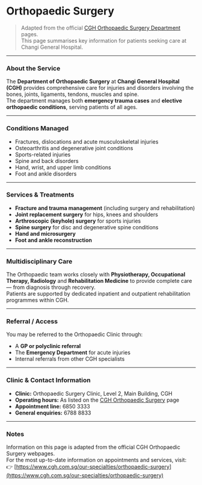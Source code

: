 # Orthopaedic Surgery

> Adapted from the official [CGH Orthopaedic Surgery Department](https://www.cgh.com.sg/our-specialties/orthopaedic-surgery) pages.  
> This page summarises key information for patients seeking care at Changi General Hospital.

---

### About the Service
The **Department of Orthopaedic Surgery** at **Changi General Hospital (CGH)** provides comprehensive care for injuries and disorders involving the bones, joints, ligaments, tendons, muscles and spine.  
The department manages both **emergency trauma cases** and **elective orthopaedic conditions**, serving patients of all ages.

---

### Conditions Managed
- Fractures, dislocations and acute musculoskeletal injuries  
- Osteoarthritis and degenerative joint conditions  
- Sports-related injuries  
- Spine and back disorders  
- Hand, wrist, and upper limb conditions  
- Foot and ankle disorders  

---

### Services & Treatments
- **Fracture and trauma management** (including surgery and rehabilitation)  
- **Joint replacement surgery** for hips, knees and shoulders  
- **Arthroscopic (keyhole) surgery** for sports injuries  
- **Spine surgery** for disc and degenerative spine conditions  
- **Hand and microsurgery**  
- **Foot and ankle reconstruction**

---

### Multidisciplinary Care
The Orthopaedic team works closely with **Physiotherapy, Occupational Therapy, Radiology** and **Rehabilitation Medicine** to provide complete care — from diagnosis through recovery.  
Patients are supported by dedicated inpatient and outpatient rehabilitation programmes within CGH.

---

### Referral / Access
You may be referred to the Orthopaedic Clinic through:
- A **GP or polyclinic referral**
- The **Emergency Department** for acute injuries
- Internal referrals from other CGH specialists  

---

### Clinic & Contact Information
- **Clinic:** Orthopaedic Surgery Clinic, Level 2, Main Building, CGH  
- **Operating hours:** As listed on the [CGH Orthopaedic Surgery](https://www.cgh.com.sg/our-specialties/orthopaedic-surgery) page  
- **Appointment line:** 6850 3333  
- **General enquiries:** 6788 8833  

---

### Notes
Information on this page is adapted from the official CGH Orthopaedic Surgery webpages.  
For the most up-to-date information on appointments and services, visit:  
👉 [https://www.cgh.com.sg/our-specialties/orthopaedic-surgery](https://www.cgh.com.sg/our-specialties/orthopaedic-surgery)
